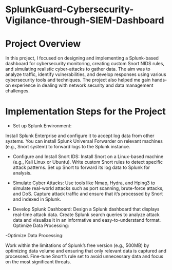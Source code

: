 # SplunkGuard-Cybersecurity-Vigilance-through-SIEM-Dashboard

# Project Overview

In this project, I focused on designing and implementing a Splunk-based dashboard for cybersecurity monitoring, creating custom Snort NIDS rules, and simulating realistic cyber-attacks to gather data. The aim was to analyze traffic, identify vulnerabilities, and develop responses using various cybersecurity tools and techniques. The project also helped me gain hands-on experience in dealing with network security and data management challenges.

# Implementation Steps for the Project

- Set up Splunk Environment:

Install Splunk Enterprise and configure it to accept log data from other systems.
You can install Splunk Universal Forwarder on relevant machines (e.g., Snort system) to forward logs to the Splunk instance.

- Configure and Install Snort IDS:
Install Snort on a Linux-based machine (e.g., Kali Linux or Ubuntu).
Write custom Snort rules to detect specific attack patterns.
Set up Snort to forward its log data to Splunk for analysis.

- Simulate Cyber Attacks:
Use tools like Nmap, Hydra, and Hping3 to simulate real-world attacks such as port scanning, brute-force attacks, and DoS.
Capture attack traffic and ensure that it’s processed by Snort and indexed in Splunk.

- Develop Splunk Dashboard:
Design a Splunk dashboard that displays real-time attack data.
Create Splunk search queries to analyze attack data and visualize it in an informative and easy-to-understand format.
Optimize Data Processing:

-Optimize Data Processing:

Work within the limitations of Splunk’s free version (e.g., 500MB) by optimizing data volume and ensuring that only relevant data is captured and processed.
Fine-tune Snort’s rule set to avoid unnecessary data and focus on the most significant threats.

